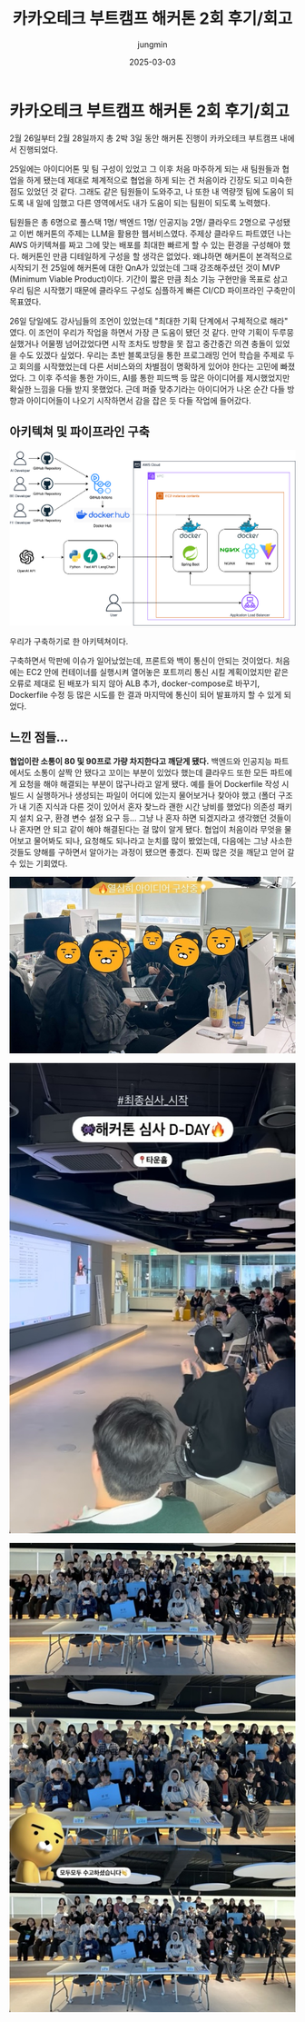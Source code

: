 ﻿---
title: '카카오테크 부트캠프 해커톤 2회 후기/회고'
author: jungmin
tags: [카테부, 해커톤, 클라우드 네이티브]
categories: [카테부 클라우드 네이티브, 카테부]
date: '2025-03-03'
---

# 카카오테크 부트캠프 해커톤 2회 후기/회고

2월 26일부터 2월 28일까지 총 2박 3일 동안 해커톤 진행이 카카오테크 부트캠프 내에서 진행되었다.

25일에는 아이디어톤 및 팀 구성이 있었고 그 이후 처음 마주하게 되는 새 팀원들과 협업을 하게 됐는데 제대로 체계적으로 협업을 하게 되는 건 처음이라 긴장도 되고 미숙한 점도 있었던 것 같다. 그래도 같은 팀원들이 도와주고, 나 또한 내 역량껏 팀에 도움이 되도록 내 일에 임했고 다른 영역에서도 내가 도움이 되는 팀원이 되도록 노력했다.

팀원들은 총 6명으로 풀스택 1명/ 백엔드 1명/ 인공지능 2명/ 클라우드 2명으로 구성됐고 이번 해커톤의 주제는 LLM을 활용한 웹서비스였다. 주제상 클라우드 파트였던 나는 AWS 아키텍쳐를 짜고 그에 맞는 배포를 최대한 빠르게 할 수 있는 환경을 구성해야 했다. 해커톤인 만큼 디테일하게 구성을 할 생각은 없었다. 왜냐하면 해커톤이 본격적으로 시작되기 전 25일에 해커톤에 대한 QnA가 있었는데 그때 강조해주셨던 것이 MVP (Minimum Viable Product)이다. 기간이 짧은 만큼 최소 기능 구현만을 목표로 삼고 우리 팀은 시작했기 때문에 클라우드 구성도 심플하게 빠른 CI/CD 파이프라인 구축만이 목표였다.

26일 당일에도 강사님들의 조언이 있었는데 "최대한 기획 단계에서 구체적으로 해라" 였다. 이 조언이 우리가 작업을 하면서 가장 큰 도움이 됐던 것 같다. 만약 기획이 두루뭉실했거나 어물쩡 넘어갔었다면 시작 조차도 방향을 못 잡고 중간중간 의견 충돌이 있었을 수도 있겠다 싶었다.
우리는 초반 블록코딩을 통한 프로그래밍 언어 학습을 주제로 두고 회의를 시작했었는데 다른 서비스와의 차별점이 명확하게 있어야 한다는 고민에 빠졌었다. 그 이후 주석을 통한 가이드, AI를 통한 피드백 등 많은 아이디어를 제시했었지만 확실한 느낌을 다들 받지 못했었다. 근데 퍼즐 맞추기라는 아이디어가 나온 순간 다들 방향과 아이디어들이 나오기 시작하면서 감을 잡은 듯 다들 작업에 들어갔다.

## 아키텍쳐 및 파이프라인 구축

![Bridge Code Cloud](/assets/img/hakathon/bridge_code_cloud.png)
 
우리가 구축하기로 한 아키텍쳐이다.

구축하면서 막판에 이슈가 일어났었는데, 프론트와 백이 통신이 안되는 것이었다. 처음에는 EC2 안에 컨테이너를 실행시켜 열어놓은 포트끼리 통신 시킬 계획이었지만 같은 오류로 제대로 된 배포가 되지 않아 ALB 추가, docker-compose로 바꾸기, Dockerfile 수정 등 많은 시도를 한 결과 마지막에 통신이 되어 발표까지 할 수 있게 되었다.

## 느낀 점들...

**협업이란 소통이 80 및 90프로 가량 차지한다고 깨닫게 됐다.** 백엔드와 인공지능 파트에서도 소통이 살짝 안 됐다고 꼬이는 부분이 있었다 했는데 클라우드 또한 모든 파트에게 요청을 해야 해결되는 부분이 많구나라고 알게 됐다. 예를 들어 Dockerfile 작성 시 빌드 시 실행하거나 생성되는 파일이 어디에 있는지 물어보거나 찾아야 했고 (폴더 구조가 내 기존 지식과 다른 것이 있어서 혼자 찾느라 괜한 시간 낭비를 했었다) 의존성 패키지 설치 요구, 환경 변수 설정 요구 등... 그냥 나 혼자 하면 되겠지라고 생각했던 것들이 나 혼자면 안 되고 같이 해야 해결된다는 걸 많이 알게 됐다. 협업이 처음이라 무엇을 물어보고 물어봐도 되나, 요청해도 되나라고 눈치를 많이 봤었는데, 다음에는 그냥 사소한 것들도 양해를 구하면서 알아가는 과정이 됐으면 좋겠다. 진짜 많은 것을 깨닫고 얻어 갈 수 있는 기회였다.

![KakaoTalk Photo 001](/assets/img/hakathon/hackathon1.jpeg)

![KakaoTalk Photo 002](/assets/img/hakathon/hackathon2.jpeg)

![KakaoTalk Photo 003](/assets/img/hakathon/hackathon3.jpeg)
